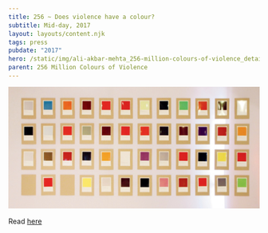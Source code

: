```yaml
---
title: 256 ~ Does violence have a colour?
subtitle: Mid-day, 2017
layout: layouts/content.njk
tags: press
pubdate: "2017"
hero: /static/img/ali-akbar-mehta_256-million-colours-of-violence_detail_2017.jpg
parent: 256 Million Colours of Violence
---
```

![](/static/img/midday_256millcov.jpg)

Read [here](https://www.mid-day.com/articles/violence-colour-mumbai-event-perception-versova-lifestyle-news/18091170)
